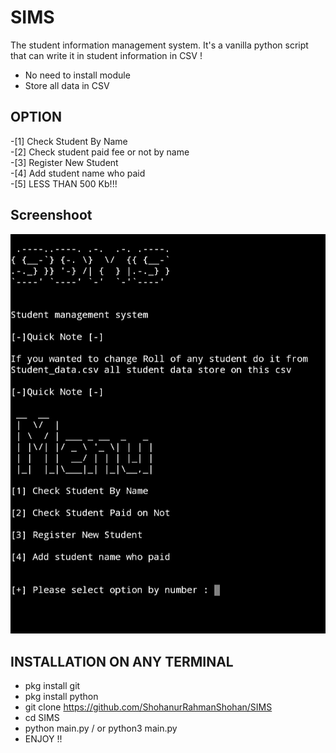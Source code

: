 # SIMS
The student information management system. It's a vanilla python script that can write it in student information in CSV !
- No need to install module <br>
- Store all data in CSV <br>
##  OPTION
-[1] Check Student By Name <br>
-[2] Check student paid fee or not by name  <br>
-[3] Register New Student <br>
-[4] Add student name who paid <br>
-[5] LESS THAN 500 Kb!!!

## Screenshoot 
![SCREENSHOOT](sss.png)


## INSTALLATION ON ANY TERMINAL 
- pkg install git <br>
- pkg install python 
- git clone https://github.com/ShohanurRahmanShohan/SIMS <br>
- cd SIMS <br> 
- python main.py / or python3 main.py<br>
- ENJOY !!
